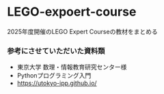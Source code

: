 # LEGO-expoert-course
2025年度開催のLEGO Expert Courseの教材をまとめる


### 参考にさせていただいた資料類
- 東京大学 数理・情報教育研究センター様
- Pythonプログラミング入門
- https://utokyo-ipp.github.io/
